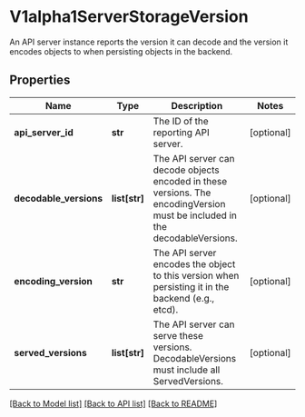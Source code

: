 # V1alpha1ServerStorageVersion

An API server instance reports the version it can decode and the version it encodes objects to when persisting objects in the backend.

## Properties
Name | Type | Description | Notes
------------ | ------------- | ------------- | -------------
**api_server_id** | **str** | The ID of the reporting API server. | [optional] 
**decodable_versions** | **list[str]** | The API server can decode objects encoded in these versions. The encodingVersion must be included in the decodableVersions. | [optional] 
**encoding_version** | **str** | The API server encodes the object to this version when persisting it in the backend (e.g., etcd). | [optional] 
**served_versions** | **list[str]** | The API server can serve these versions. DecodableVersions must include all ServedVersions. | [optional] 

[[Back to Model list]](../README.md#documentation-for-models) [[Back to API list]](../README.md#documentation-for-api-endpoints) [[Back to README]](../README.md)


